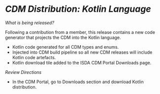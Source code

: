 # *CDM Distribution: Kotlin Language*

_What is being released?_

Following a contribution from a member, this release contains a new code generator that projects the CDM into the Kotlin language.

- Kotlin code generated for all CDM types and enums.
- Injected into CDM build pipeline so all new CDM releases will include Kotlin code artefacts.
- Kotlin download tile added to the ISDA CDM Portal Downloads page.

_Review Directions_

- In the CDM Portal, go to Downloads section and download Kotlin distribution.
